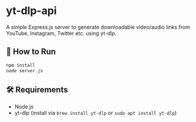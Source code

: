 
# yt-dlp-api

A simple Express.js server to generate downloadable video/audio links from YouTube, Instagram, Twitter etc. using yt-dlp.

## 🚀 How to Run

```bash
npm install
node server.js
```

## 🛠️ Requirements
- Node.js
- yt-dlp (install via `brew install yt-dlp` or `sudo apt install yt-dlp`)
